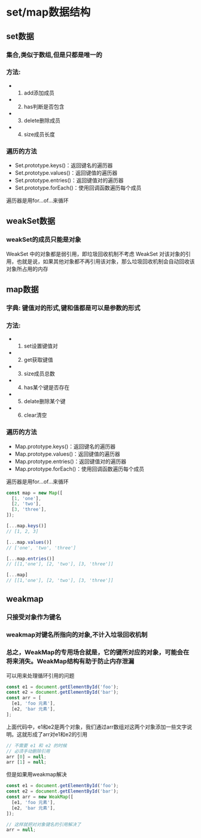 # set/map数据结构

## set数据

### 集合,类似于数组,但是只都是唯一的

### 方法:

- 1. add添加成员
- 2. has判断是否包含
- 3. delete删除成员
- 4. size成员长度

### 遍历的方法

- Set.prototype.keys()：返回键名的遍历器
- Set.prototype.values()：返回键值的遍历器
- Set.prototype.entries()：返回键值对的遍历器
- Set.prototype.forEach()：使用回调函数遍历每个成员

遍历器是用for...of...来循环

## weakSet数据

### weakSet的成员只能是对象
WeakSet 中的对象都是弱引用，即垃圾回收机制不考虑 WeakSet 对该对象的引用，也就是说，如果其他对象都不再引用该对象，那么垃圾回收机制会自动回收该对象所占用的内存

## map数据

### 字典: 键值对的形式,键和值都是可以是参数的形式

### 方法: 

- 1. set设置键值对
- 2. get获取键值
- 3. size成员总数
- 4. has某个键是否存在
- 5. delate删除某个键
- 6. clear清空

### 遍历的方法

- Map.prototype.keys()：返回键名的遍历器
- Map.prototype.values()：返回键值的遍历器
- Map.prototype.entries()：返回键值对的遍历器
- Map.prototype.forEach()：使用回调函数遍历每个成员

遍历器是用for...of...来循环

```js
const map = new Map([
  [1, 'one'],
  [2, 'two'],
  [3, 'three'],
]);

[...map.keys()]
// [1, 2, 3]

[...map.values()]
// ['one', 'two', 'three']

[...map.entries()]
// [[1,'one'], [2, 'two'], [3, 'three']]

[...map]
// [[1,'one'], [2, 'two'], [3, 'three']]
```

## weakmap

### 只接受对象作为键名
### weakmap对键名所指向的对象,不计入垃圾回收机制
### 总之，WeakMap的专用场合就是，它的键所对应的对象，可能会在将来消失。WeakMap结构有助于防止内存泄漏

可以用来处理循环引用的问题

```js
const e1 = document.getElementById('foo');
const e2 = document.getElementById('bar');
const arr = [
  [e1, 'foo 元素'],
  [e2, 'bar 元素'],
];
```
上面代码中，e1和e2是两个对象，我们通过arr数组对这两个对象添加一些文字说明。这就形成了arr对e1和e2的引用

```js
// 不需要 e1 和 e2 的时候
// 必须手动删除引用
arr [0] = null;
arr [1] = null;
```

但是如果用weakmap解决

```js
const e1 = document.getElementById('foo');
const e2 = document.getElementById('bar');
const arr = new WeakMap([
  [e1, 'foo 元素'],
  [e2, 'bar 元素'],
]);

// 这样就把对对象键名的引用解决了
arr = null;
```

